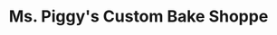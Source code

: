 ---
title: "Ms. Piggy's Custom Bake Shoppe"
url: /amarillo/ms-piggys-custom-bake-shoppe/
shop: Bäckerei
---